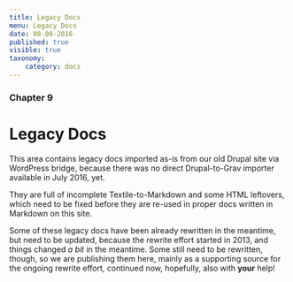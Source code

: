 ```yaml
---
title: Legacy Docs
menu: Legacy Docs
date: 08-08-2016
published: true
visible: true
taxonomy:
    category: docs
---
```


### Chapter 9

# Legacy Docs

This area contains legacy docs imported as-is from our old Drupal site via WordPress bridge, because there was no direct Drupal-to-Grav importer available in July 2016, yet.

They are full of incomplete Textile-to-Markdown and some HTML leftovers, which need to be fixed before they are re-used in proper docs written in Markdown on this site.

Some of these legacy docs have been already rewritten in the meantime, but need to be updated, because the rewrite effort started in 2013, and things changed _a bit_ in the meantime. Some still need to be rewritten, though, so we are publishing them here, mainly as a supporting source for the ongoing rewrite effort, continued now, hopefully, also with **your** help!
